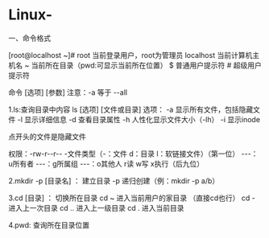 # Linux-

一、命令格式

[root@localhost ~]#
root  当前登录用户，root为管理员
localhost  当前计算机主机名
~  当前所在目录（pwd:可显示当前所在位置）
$  普通用户提示符   #  超级用户提示符

命令 [选项] [参数]
注意：-a 等于 --all

1.ls:查询目录中内容
  ls [选项] [文件或目录]
选项： -a  显示所有文件，包括隐藏文件
      -l  显示详细信息
      -d  查看目录属性
      -h  人性化显示文件大小（-lh）
      -i  显示inode

点开头的文件是隐藏文件

权限：-rw-r--r--
     -文件类型（-：文件  d：目录  l：软链接文件）（第一位）
     ---：u所有者  ---：g所属组  ---：o其他人  r读 w写 x执行（后九位）

2.mkdir -p [目录名] ： 建立目录
  -p 递归创建（例：mkdir -p a/b）

3.cd [目录] ： 切换所在目录
  cd ~  进入当前用户的家目录 （直接cd也行）
  cd -  进入上一次目录
  cd ..  进入上一级目录
  cd .  进入当前目录
  
4.pwd: 查询所在目录位置
